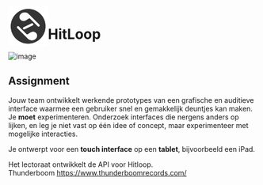<img align="left" width="80" height="80" src="./src/assets/logo.svg" alt="Resume application project app icon">   

# HitLoop
  
<img width="1420" alt="image" src="https://github.com/GiovanniDw/HitLoop/assets/10939082/bea9cb4a-1f24-4b50-800a-dba4f1c38167">

## Assignment
Jouw team ontwikkelt werkende prototypes van een grafische en auditieve interface waarmee een gebruiker snel en gemakkelijk deuntjes kan maken. Je **moet** experimenteren. Onderzoek interfaces die nergens anders op lijken, en leg je niet vast op één idee of concept, maar experimenteer met mogelijke interacties.

Je ontwerpt voor een **touch interface** op een **tablet**, bijvoorbeeld een iPad.  

Het lectoraat ontwikkelt de API voor Hitloop.  
Thunderboom https://www.thunderboomrecords.com/


<!-- Add a link to your live demo in Github Pages 🌐-->

<!-- ☝️ replace this description with a description of your own work -->

<!-- replace the code in the /docs folder with your own, so you can showcase your work with GitHub Pages 🌍 -->

<!-- Add a nice poster image here at the end of the week, showing off your shiny frontend 📸 -->

<!-- Maybe a table of contents here? 📚 -->

<!-- How about a section that describes how to install this project? 🤓 -->

<!-- ...but how does one use this project? What are its features 🤔 -->

<!-- Maybe a checklist of done stuff and stuff still on your wishlist? ✅ -->

<!-- How about a license here? 📜 (or is it a licence?) 🤷 -->
